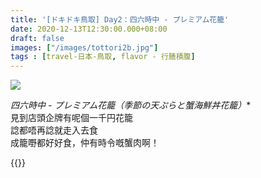 ```yaml
---
title: '[ドキドキ鳥取] Day2：四六時中 - プレミアム花籠'
date: 2020-12-13T12:30:00.000+08:00
draft: false
images: ["/images/tottori2b.jpg"]
tags : [travel-日本-鳥取, flavor - 行膳積腹]
---
```



![](/images/tottori2b.jpg)

**四六時中 - プレミアム花籠*（季節の天ぷらと蟹海鮮丼花籠）**  
見到店頭企牌有呢個一千円花籠  
諗都唔再諗就走入去食  
成籠嘢都好好食，仲有時令嘅蟹肉啊！  


{{<tottori>}}  
